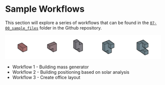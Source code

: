 # Sample Workflows

This section will explore a series of workflows that can be found in the [`07-00_sample_files`](https://github.com/DynamoDS/RefineryPrimer/tree/master/07-workflows/07-00_sample_files) folder in the Github repository.

![](../.gitbook/assets/sample%20%281%29.png)

* Workflow 1 - Building mass generator
* Workflow 2 - Building positioning based on solar analysis
* Workflow 3 - Create office layout

